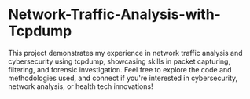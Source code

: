 # Network-Traffic-Analysis-with-Tcpdump
This project demonstrates my experience in network traffic analysis and cybersecurity using tcpdump, showcasing skills in packet capturing, filtering, and forensic investigation. Feel free to explore the code and methodologies used, and connect if you're interested in cybersecurity, network analysis, or health tech innovations!
